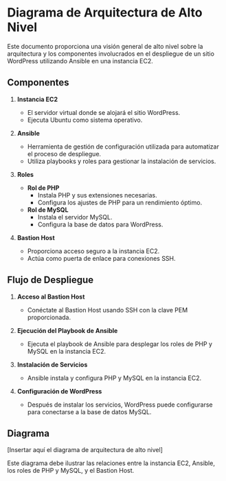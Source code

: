 # Diagrama de Arquitectura de Alto Nivel

Este documento proporciona una visión general de alto nivel sobre la arquitectura y los componentes involucrados en el despliegue de un sitio WordPress utilizando Ansible en una instancia EC2.

## Componentes

1. **Instancia EC2**
   - El servidor virtual donde se alojará el sitio WordPress.
   - Ejecuta Ubuntu como sistema operativo.

2. **Ansible**
   - Herramienta de gestión de configuración utilizada para automatizar el proceso de despliegue.
   - Utiliza playbooks y roles para gestionar la instalación de servicios.

3. **Roles**
   - **Rol de PHP**
     - Instala PHP y sus extensiones necesarias.
     - Configura los ajustes de PHP para un rendimiento óptimo.
   - **Rol de MySQL**
     - Instala el servidor MySQL.
     - Configura la base de datos para WordPress.

4. **Bastion Host**
   - Proporciona acceso seguro a la instancia EC2.
   - Actúa como puerta de enlace para conexiones SSH.

## Flujo de Despliegue

1. **Acceso al Bastion Host**
   - Conéctate al Bastion Host usando SSH con la clave PEM proporcionada.

2. **Ejecución del Playbook de Ansible**
   - Ejecuta el playbook de Ansible para desplegar los roles de PHP y MySQL en la instancia EC2.

3. **Instalación de Servicios**
   - Ansible instala y configura PHP y MySQL en la instancia EC2.

4. **Configuración de WordPress**
   - Después de instalar los servicios, WordPress puede configurarse para conectarse a la base de datos MySQL.

## Diagrama

[Insertar aquí el diagrama de arquitectura de alto nivel]

Este diagrama debe ilustrar las relaciones entre la instancia EC2, Ansible, los roles de PHP y MySQL, y el Bastion Host.